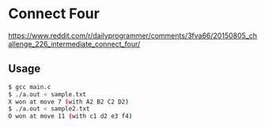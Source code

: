 # Connect Four
https://www.reddit.com/r/dailyprogrammer/comments/3fva66/20150805_challenge_226_intermediate_connect_four/

## Usage
```sh
$ gcc main.c
$ ./a.out < sample.txt
X won at move 7 (with A2 B2 C2 D2)
$ ./a.out < sample2.txt
O won at move 11 (with c1 d2 e3 f4)
```